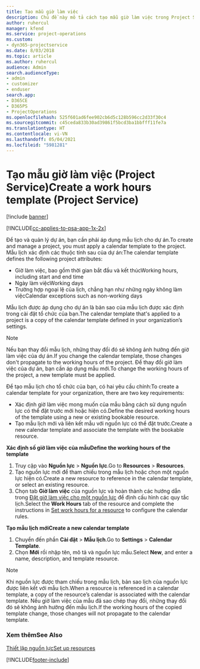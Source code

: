 ```yaml
---
title: Tạo mẫu giờ làm việc
description: Chủ đề này mô tả cách tạo mẫu giờ làm việc trong Project Service.
author: ruhercul
manager: kfend
ms.service: project-operations
ms.custom:
- dyn365-projectservice
ms.date: 8/03/2018
ms.topic: article
ms.author: ruhercul
audience: Admin
search.audienceType:
- admin
- customizer
- enduser
search.app:
- D365CE
- D365PS
- ProjectOperations
ms.openlocfilehash: 525f601ad6fee902cb6d5c128b596cc2d33f30c4
ms.sourcegitcommit: c45ceda833b30ad39861f5bcd3ba1bbfff11fe7a
ms.translationtype: HT
ms.contentlocale: vi-VN
ms.lasthandoff: 05/04/2021
ms.locfileid: "5981281"
---
```

# <a name="create-a-work-hours-template-project-service"></a><span data-ttu-id="57280-103">Tạo mẫu giờ làm việc (Project Service)</span><span class="sxs-lookup"><span data-stu-id="57280-103">Create a work hours template (Project Service)</span></span>

[!include [banner](../includes/psa-now-project-operations.md)]

[!INCLUDE[cc-applies-to-psa-app-1x-2x](../includes/cc-applies-to-psa-app-3x.md)]

<span data-ttu-id="57280-104">Để tạo và quản lý dự án, bạn cần phải áp dụng mẫu lịch cho dự án.</span><span class="sxs-lookup"><span data-stu-id="57280-104">To create and manage a project, you must apply a calendar template to the project.</span></span> <span data-ttu-id="57280-105">Mẫu lịch xác định các thuộc tính sau của dự án:</span><span class="sxs-lookup"><span data-stu-id="57280-105">The calendar template defines the following project attributes:</span></span>

- <span data-ttu-id="57280-106">Giờ làm việc, bao gồm thời gian bắt đầu và kết thúc</span><span class="sxs-lookup"><span data-stu-id="57280-106">Working hours, including start and end time</span></span>
- <span data-ttu-id="57280-107">Ngày làm việc</span><span class="sxs-lookup"><span data-stu-id="57280-107">Working days</span></span>
- <span data-ttu-id="57280-108">Trường hợp ngoại lệ của lịch, chẳng hạn như những ngày không làm việc</span><span class="sxs-lookup"><span data-stu-id="57280-108">Calendar exceptions such as non-working days</span></span>

<span data-ttu-id="57280-109">Mẫu lịch được áp dụng cho dự án là bản sao của mẫu lịch được xác định trong cài đặt tổ chức của bạn.</span><span class="sxs-lookup"><span data-stu-id="57280-109">The calendar template that's applied to a project is a copy of the calendar template defined in your organization’s settings.</span></span>

> [!NOTE]
> <span data-ttu-id="57280-110">Nếu bạn thay đổi mẫu lịch, những thay đổi đó sẽ không ảnh hưởng đến giờ làm việc của dự án.</span><span class="sxs-lookup"><span data-stu-id="57280-110">If you change the calendar template, those changes don't propagate to the working hours of the project.</span></span> <span data-ttu-id="57280-111">Để thay đổi giờ làm việc của dự án, bạn cần áp dụng mẫu mới.</span><span class="sxs-lookup"><span data-stu-id="57280-111">To change the working hours of the project, a new template must be applied.</span></span>

<span data-ttu-id="57280-112">Để tạo mẫu lịch cho tổ chức của bạn, có hai yêu cầu chính:</span><span class="sxs-lookup"><span data-stu-id="57280-112">To create a calendar template for your organization, there are two key requirements:</span></span>

- <span data-ttu-id="57280-113">Xác định giờ làm việc mong muốn của mẫu bằng cách sử dụng nguồn lực có thể đặt trước mới hoặc hiện có.</span><span class="sxs-lookup"><span data-stu-id="57280-113">Define the desired working hours of the template using a new or existing bookable resource.</span></span>
- <span data-ttu-id="57280-114">Tạo mẫu lịch mới và liên kết mẫu với nguồn lực có thể đặt trước.</span><span class="sxs-lookup"><span data-stu-id="57280-114">Create a new calendar template and associate the template with the bookable resource.</span></span>

<span data-ttu-id="57280-115">**Xác định số giờ làm việc của mẫu**</span><span class="sxs-lookup"><span data-stu-id="57280-115">**Define the working hours of the template**</span></span>

1. <span data-ttu-id="57280-116">Truy cập vào **Nguồn lực** \> **Nguồn lực**.</span><span class="sxs-lookup"><span data-stu-id="57280-116">Go to **Resources** \> **Resources**.</span></span>
2. <span data-ttu-id="57280-117">Tạo nguồn lực mới để tham chiếu trong mẫu lịch hoặc chọn một nguồn lực hiện có.</span><span class="sxs-lookup"><span data-stu-id="57280-117">Create a new resource to reference in the calendar template, or select an existing resource.</span></span>
3. <span data-ttu-id="57280-118">Chọn tab **Giờ làm việc** của nguồn lực và hoàn thành các hướng dẫn trong [Đặt giờ làm việc cho một nguồn lực](https://docs.microsoft.com/dynamics365/field-service/set-work-hours-resource) để định cấu hình các quy tắc lịch.</span><span class="sxs-lookup"><span data-stu-id="57280-118">Select the **Work Hours** tab of the resource and complete the instructions in [Set work hours for a resource](https://docs.microsoft.com/dynamics365/field-service/set-work-hours-resource) to configure the calendar rules.</span></span>

<span data-ttu-id="57280-119">**Tạo mẫu lịch mới**</span><span class="sxs-lookup"><span data-stu-id="57280-119">**Create a new calendar template**</span></span>

1. <span data-ttu-id="57280-120">Chuyển đến phần **Cài đặt** \> **Mẫu lịch**.</span><span class="sxs-lookup"><span data-stu-id="57280-120">Go to **Settings** \> **Calendar Template**.</span></span>
2. <span data-ttu-id="57280-121">Chọn **Mới** rồi nhập tên, mô tả và nguồn lực mẫu.</span><span class="sxs-lookup"><span data-stu-id="57280-121">Select **New**, and enter a name, description, and template resource.</span></span>


> [!NOTE]
> <span data-ttu-id="57280-122">Khi nguồn lực được tham chiếu trong mẫu lịch, bản sao lịch của nguồn lực được liên kết với mẫu lịch.</span><span class="sxs-lookup"><span data-stu-id="57280-122">When a resource is referenced in a calendar template, a copy of the resource’s calendar is associated with the calendar template.</span></span> <span data-ttu-id="57280-123">Nếu giờ làm việc của mẫu đã sao chép thay đổi, những thay đổi đó sẽ không ảnh hưởng đến mẫu lịch.</span><span class="sxs-lookup"><span data-stu-id="57280-123">If the working hours of the copied template change, those changes will not propagate to the calendar template.</span></span>


### <a name="see-also"></a><span data-ttu-id="57280-124">Xem thêm</span><span class="sxs-lookup"><span data-stu-id="57280-124">See Also</span></span>  
 [<span data-ttu-id="57280-125">Thiết lập nguồn lực</span><span class="sxs-lookup"><span data-stu-id="57280-125">Set up resources</span></span>](../psa/set-up-resources.md)


[!INCLUDE[footer-include](../includes/footer-banner.md)]
